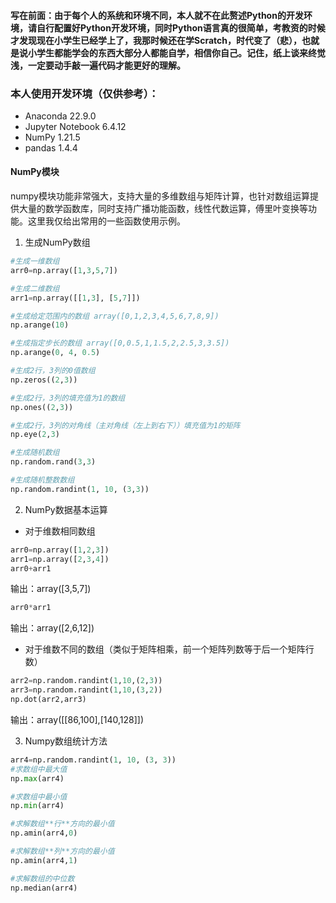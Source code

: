 #### 写在前面：由于每个人的系统和环境不同，本人就不在此赘述Python的开发环境，请自行配置好Python开发环境，同时Python语言真的很简单，考教资的时候才发现现在小学生已经学上了，我那时候还在学Scratch，时代变了（悲），也就是说小学生都能学会的东西大部分人都能自学，相信你自己。记住，纸上谈来终觉浅，一定要动手敲一遍代码才能更好的理解。
### 本人使用开发环境（仅供参考）：
- Anaconda 22.9.0 
- Jupyter Notebook 6.4.12
- NumPy 1.21.5
- pandas 1.4.4
#### NumPy模块
numpy模块功能非常强大，支持大量的多维数组与矩阵计算，也针对数组运算提供大量的数学函数库，同时支持广播功能函数，线性代数运算，傅里叶变换等功能。这里我仅给出常用的一些函数使用示例。
1. 生成NumPy数组
```python
#生成一维数组
arr0=np.array([1,3,5,7])

#生成二维数组
arr1=np.array([[1,3], [5,7]])

#生成给定范围内的数组 array([0,1,2,3,4,5,6,7,8,9])
np.arange(10)

#生成指定步长的数组 array([0,0.5,1,1.5,2,2.5,3,3.5])
np.arange(0, 4, 0.5) 

#生成2行，3列的0值数组
np.zeros((2,3))

#生成2行，3列的填充值为1的数组
np.ones((2,3))

#生成2行，3列的对角线（主对角线（左上到右下））填充值为1的矩阵
np.eye(2,3)

#生成随机数组
np.random.rand(3,3)

#生成随机整数数组
np.random.randint(1, 10, (3,3))
```
2. NumPy数据基本运算
- 对于维数相同数组
```python
arr0=np.array([1,2,3])
arr1=np.array([2,3,4])
arr0+arr1
```
输出：array([3,5,7])
```python
arr0*arr1
```
输出：array([2,6,12])
- 对于维数不同的数组（类似于矩阵相乘，前一个矩阵列数等于后一个矩阵行数）
```python
arr2=np.random.randint(1,10,(2,3))
arr3=np.random.randint(1,10,(3,2))
np.dot(arr2,arr3)
```
输出：array([[86,100],[140,128]])

3. Numpy数组统计方法
```python
arr4=np.random.randint(1, 10, (3, 3))
#求数组中最大值
np.max(arr4)

#求数组中最小值
np.min(arr4)

#求解数组**行**方向的最小值
np.amin(arr4,0)

#求解数组**列**方向的最小值
np.amin(arr4,1)

#求解数组的中位数
np.median(arr4)
```